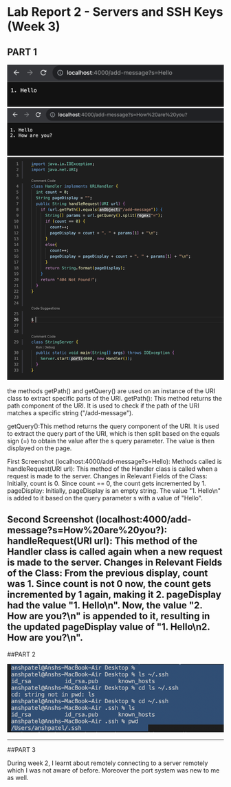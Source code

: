 # Lab Report 2 - Servers and SSH Keys (Week 3)

## PART 1
![Image](hello.png)
![Image](howareyou.png)
![Image](codeS.png)

the methods getPath() and getQuery() are used on an instance of the URI class to extract specific parts of the URI. 
getPath(): This method returns the path component of the URI. It is used to check if the path of the URI matches a specific string ("/add-message").

getQuery():This method returns the query component of the URI. It is used to extract the query part of the URI, which is then split based on the equals sign (=) to obtain the value after the s query parameter. The value is then displayed on the page.

First Screenshot (localhost:4000/add-message?s=Hello):
Methods called is handleRequest(URI url): This method of the Handler class is called when a request is made to the server.
Changes in Relevant Fields of the Class: Initially, count is 0. Since count == 0, the count gets incremented by 1.
pageDisplay: Initially, pageDisplay is an empty string. The value "1. Hello\n" is added to it based on the query parameter s with a value of "Hello".

Second Screenshot (localhost:4000/add-message?s=How%20are%20you?):
handleRequest(URI url): This method of the Handler class is called again when a new request is made to the server.
Changes in Relevant Fields of the Class: From the previous display, count was 1. Since count is not 0 now, the count gets incremented by 1 again, making it 2. pageDisplay had the value "1. Hello\n". Now, the value "2. How are you?\n" is appended to it, resulting in the updated pageDisplay value of "1. Hello\n2. How are you?\n".
---

##PART 2

![Image](codeM.png)

---


##PART 3

During week 2, I learnt about remotely connecting to a server remotely which I was not aware of before. Moreover the port system was new to me as well. 

